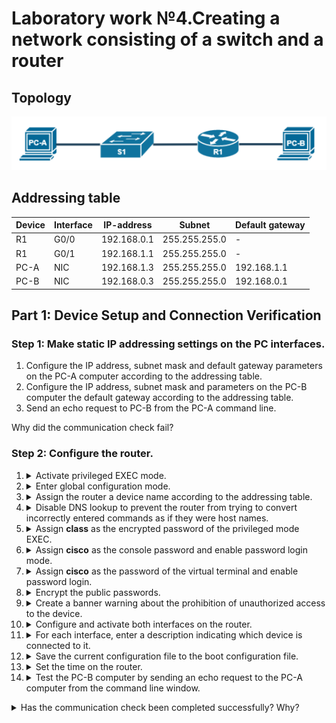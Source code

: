 # Laboratory work №4.Creating a network consisting of a switch and a router

## Topology

![alt text](topology.png "Topology")

## Addressing table

| Device | Interface | IP-address  | Subnet        | Default gateway | 
|--------|-----------|-------------|---------------|-----------------|
| R1     | G0/0      | 192.168.0.1 | 255.255.255.0 | -               |
| R1     | G0/1      | 192.168.1.1 | 255.255.255.0 | -               |
| PC-A   | NIC       | 192.168.1.3 | 255.255.255.0 | 192.168.1.1     |
| PC-B   | NIC       | 192.168.0.3 | 255.255.255.0 | 192.168.0.1     |

## Part 1: Device Setup and Connection Verification

### Step 1: Make static IP addressing settings on the PC interfaces.

1. Configure the IP address, subnet mask and default gateway parameters on the PC-A
   computer according to the addressing table.
2. Configure the IP address, subnet mask and parameters on the PC-B computer the default gateway
   according to the addressing table.
3. Send an echo request to PC-B from the PC-A command line.

Why did the communication check fail?

### Step 2: Configure the router.

<ol>
   <li>
      <details>
      <summary>Activate privileged EXEC mode.</summary>
      <code>
      Router> enable
      </code>
      </details>
   </li>

   <li>
      <details>
      <summary>Enter global configuration mode.</summary>
      <code>
      Router# configure terminal
      </code>
      </details>
   </li>

   <li>
      <details>
      <summary>Assign the router a device name according to the addressing table.</summary>
      <code>
      Router> hostname R1
      </code>
      </details>
   </li>

   <li>
      <details>
      <summary>Disable DNS lookup to prevent the router from trying to convert incorrectly entered commands as if they were host names.</summary>
      <code>
      R1(config)# no ip domain-lookup 
      </code>
      </details>
   </li>

   <li>
      <details>
      <summary>Assign <b>class</b> as the encrypted password of the privileged mode EXEC.</summary>
      <code>
      R1(config)# enable secret class
      </code>
      </details>
   </li>

   <li>
      <details>
      <summary>Assign <b>cisco</b> as the console password and enable password login mode.</summary>
<pre>
R1(config)# line console 0
R1(config-line)# password cisco
R1(config-line)# login
</pre>
      </details>
   </li>

   <li>
      <details>
      <summary>Assign <b>cisco</b> as the password of the virtual terminal and enable password login.</summary>
<pre>
R1(config)# line vty 0 15
R1(config-line)# password cisco
R1(config-line)# login     
</pre>
      </details>
   </li>

   <li>
      <details>
      <summary>Encrypt the public passwords.</summary>
      <code>
      R1(config)# service password-encryption
      </code>
      </details>
   </li>

   <li>
      <details>
      <summary>Create a banner warning about the prohibition of unauthorized access to the device.</summary>
      <code>
      R1(config)# banner motd #Unauthorized access to this device is prohibited!#
      </code>
      </details>
   </li>

   <li>
      <details>
      <summary>Configure and activate both interfaces on the router.</summary>
<pre>
R1(config)# interface G0/0
R1(config-if)# ip address 192.168.0.1 255.255.255.0
R1(config-if)# no shutdown
R1(config)# interface G0/1
R1(config-if)# ip address 192.168.1.1 255.255.255.0
R1(config-if)# no shutdown
</pre>
      </details>
   </li>

  <li>
      <details>
      <summary>For each interface, enter a description indicating which device is connected to it.</summary>
<pre>
R1(config)#interface G0/0
R1(config-if)#desc
R1(config-if)#description SomeDescription
</pre>
      </details>
   </li>

   <li>
      <details>
      <summary>Save the current configuration file to the boot configuration file.</summary>
      <code>
      R1# copy running-config startup-config      
      </code>
      </details>
   </li>

  <li>
      <details>
      <summary>Set the time on the router.</summary>
      <code>
      R1# clock set 14:19:00 Oct 26 2022
      </code>
      </details>
   </li>

   <li>
      <details>
      <summary>Test the PC-B computer by sending an echo request to the PC-A computer from the command line window.</summary>
      <code>
      C:\>ping 192.168.1.3
      </code>
      </details>
   </li>
</ol>

<details>
<summary>Has the communication check been completed successfully? Why?</summary>
<code>
Yes, the request was completed successfully. The router sent an ICMP packet from one subnet to another and back.
</code>
</details>

